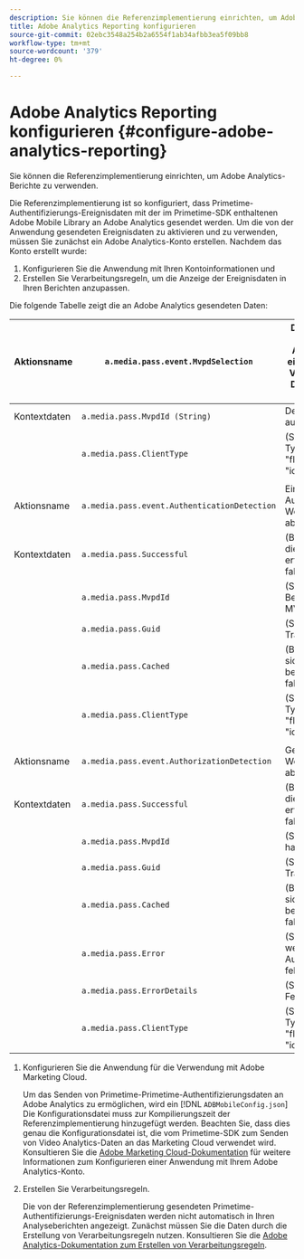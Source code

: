 ```yaml
---
description: Sie können die Referenzimplementierung einrichten, um Adobe Analytics-Berichte zu verwenden.
title: Adobe Analytics Reporting konfigurieren
source-git-commit: 02ebc3548a254b2a6554f1ab34afbb3ea5f09bb8
workflow-type: tm+mt
source-wordcount: '379'
ht-degree: 0%

---
```


# Adobe Analytics Reporting konfigurieren {#configure-adobe-analytics-reporting}

Sie können die Referenzimplementierung einrichten, um Adobe Analytics-Berichte zu verwenden.

Die Referenzimplementierung ist so konfiguriert, dass Primetime-Authentifizierungs-Ereignisdaten mit der im Primetime-SDK enthaltenen Adobe Mobile Library an Adobe Analytics gesendet werden. Um die von der Anwendung gesendeten Ereignisdaten zu aktivieren und zu verwenden, müssen Sie zunächst ein Adobe Analytics-Konto erstellen. Nachdem das Konto erstellt wurde:

1. Konfigurieren Sie die Anwendung mit Ihren Kontoinformationen und
1. Erstellen Sie Verarbeitungsregeln, um die Anzeige der Ereignisdaten in Ihren Berichten anzupassen.

Die folgende Tabelle zeigt die an Adobe Analytics gesendeten Daten:

| Aktionsname | `a.media.pass.event.MvpdSelection` | Der Benutzer hat in einem Auswahldialogfeld einen Multi-Channel Video Programming Dispatcher (MVPD) ausgewählt. |
|---|---|---|
| Kontextdaten | `a.media.pass.MvpdId (String)` | Der vom Benutzer ausgewählte MVPD |
|  | `a.media.pass.ClientType` | (String) Der Client-Typ ist entweder &quot;flash&quot;, &quot;html5&quot;, &quot;ios&quot;oder &quot;android&quot; |
|  | | |
| Aktionsname | `a.media.pass.event.AuthenticationDetection` | Ein Authentifizierungs-Workflow ist abgeschlossen. |
| Kontextdaten | `a.media.pass.Successful` | (Boolesch) Gibt an, ob die Token-Anfrage erfolgreich, wahr oder falsch war |
|  | `a.media.pass.MvpdId` | (String) Der vom Benutzer ausgewählte MVPD |
|  | `a.media.pass.Guid` | (String) Eine Tracking-ID |
|  | `a.media.pass.Cached` | (Boolesch) Token, das sich bereits im Cache befindet, true oder false |
|  | `a.media.pass.ClientType` | (String) Der Client-Typ ist entweder &quot;flash&quot;, &quot;html5&quot;, &quot;ios&quot;oder &quot;android&quot; |
|  | | |
| Aktionsname | `a.media.pass.event.AuthorizationDetection` | Genehmigungs-Workflow abgeschlossen |
| Kontextdaten | `a.media.pass.Successful` | (Boolesch) Gibt an, ob die Token-Anfrage erfolgreich, wahr oder falsch war |
|  | `a.media.pass.MvpdId` | (String) Der Benutzer hat MVPD ausgewählt |
|  | `a.media.pass.Guid` | (String) Eine Tracking-ID |
|  | `a.media.pass.Cached` | (Boolesch) Token, das sich bereits im Cache befindet, true oder false |
|  | `a.media.pass.Error` | (String) Der Fehler, wenn der Autorisierungsversuch fehlgeschlagen ist |
|  | `a.media.pass.ErrorDetails` | (String) Weitere Fehlerdetails |
|  | `a.media.pass.ClientType` | (String) Der Client-Typ ist entweder &quot;flash&quot;, &quot;html5&quot;, &quot;ios&quot;oder &quot;android&quot; |

1. Konfigurieren Sie die Anwendung für die Verwendung mit Adobe Marketing Cloud.

   Um das Senden von Primetime-Primetime-Authentifizierungsdaten an Adobe Analytics zu ermöglichen, wird ein [!DNL `ADBMobileConfig.json`] Die Konfigurationsdatei muss zur Kompilierungszeit der Referenzimplementierung hinzugefügt werden. Beachten Sie, dass dies genau die Konfigurationsdatei ist, die vom Primetime-SDK zum Senden von Video Analytics-Daten an das Marketing Cloud verwendet wird. Konsultieren Sie die [Adobe Marketing Cloud-Dokumentation](https://microsite.omniture.com/t2/help/en_US/reference/) für weitere Informationen zum Konfigurieren einer Anwendung mit Ihrem Adobe Analytics-Konto.
1. Erstellen Sie Verarbeitungsregeln.

   Die von der Referenzimplementierung gesendeten Primetime-Authentifizierungs-Ereignisdaten werden nicht automatisch in Ihren Analyseberichten angezeigt. Zunächst müssen Sie die Daten durch die Erstellung von Verarbeitungsregeln nutzen. Konsultieren Sie die [Adobe Analytics-Dokumentation zum Erstellen von Verarbeitungsregeln](https://microsite.omniture.com/t2/help/en_US/reference/processing_rules.html).
